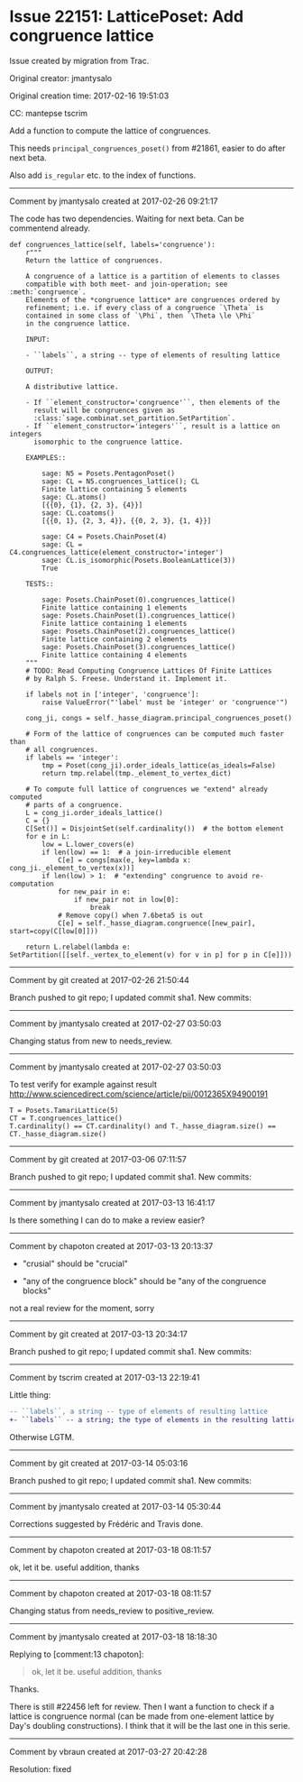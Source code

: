 # Issue 22151: LatticePoset: Add congruence lattice

Issue created by migration from Trac.

Original creator: jmantysalo

Original creation time: 2017-02-16 19:51:03

CC:  ​mantepse tscrim

Add a function to compute the lattice of congruences.

This needs `principal_congruences_poset()` from #21861, easier to do after next beta.

Also add `is_regular` etc. to the index of functions.


---

Comment by jmantysalo created at 2017-02-26 09:21:17

The code has two dependencies. Waiting for next beta. Can be commentend already.


```
def congruences_lattice(self, labels='congruence'):
    r"""
    Return the lattice of congruences.

    A congruence of a lattice is a partition of elements to classes
    compatible with both meet- and join-operation; see :meth:`congruence`.
    Elements of the *congruence lattice* are congruences ordered by
    refinement; i.e. if every class of a congruence `\Theta` is
    contained in some class of `\Phi`, then `\Theta \le \Phi`
    in the congruence lattice.

    INPUT:

    - ``labels``, a string -- type of elements of resulting lattice

    OUTPUT:

    A distributive lattice.

    - If ``element_constructor='congruence'``, then elements of the
      result will be congruences given as
      :class:`sage.combinat.set_partition.SetPartition`.
    - If ``element_constructor='integers'``, result is a lattice on integers
      isomorphic to the congruence lattice.

    EXAMPLES::

        sage: N5 = Posets.PentagonPoset()
        sage: CL = N5.congruences_lattice(); CL
        Finite lattice containing 5 elements
        sage: CL.atoms()
        [{{0}, {1}, {2, 3}, {4}}]
        sage: CL.coatoms()
        [{{0, 1}, {2, 3, 4}}, {{0, 2, 3}, {1, 4}}]

        sage: C4 = Posets.ChainPoset(4)
        sage: CL = C4.congruences_lattice(element_constructor='integer')
        sage: CL.is_isomorphic(Posets.BooleanLattice(3))
        True

    TESTS::

        sage: Posets.ChainPoset(0).congruences_lattice()
        Finite lattice containing 1 elements
        sage: Posets.ChainPoset(1).congruences_lattice()
        Finite lattice containing 1 elements
        sage: Posets.ChainPoset(2).congruences_lattice()
        Finite lattice containing 2 elements
        sage: Posets.ChainPoset(3).congruences_lattice()
        Finite lattice containing 4 elements
    """
    # TODO: Read Computing Congruence Lattices Of Finite Lattices
    # by Ralph S. Freese. Understand it. Implement it.

    if labels not in ['integer', 'congruence']:
        raise ValueError("'label' must be 'integer' or 'congruence'")

    cong_ji, congs = self._hasse_diagram.principal_congruences_poset()

    # Form of the lattice of congruences can be computed much faster than
    # all congruences.
    if labels == 'integer':
        tmp = Poset(cong_ji).order_ideals_lattice(as_ideals=False)
        return tmp.relabel(tmp._element_to_vertex_dict)

    # To compute full lattice of congruences we "extend" already computed
    # parts of a congruence.
    L = cong_ji.order_ideals_lattice()
    C = {}
    C[Set()] = DisjointSet(self.cardinality())  # the bottom element
    for e in L:
        low = L.lower_covers(e)
        if len(low) == 1:  # a join-irreducible element
            C[e] = congs[max(e, key=lambda x: cong_ji._element_to_vertex(x))]
        if len(low) > 1:  # "extending" congruence to avoid re-computation
            for new_pair in e:
                if new_pair not in low[0]:
                    break
            # Remove copy() when 7.6beta5 is out
            C[e] = self._hasse_diagram.congruence([new_pair], start=copy(C[low[0]]))

    return L.relabel(lambda e: SetPartition([[self._vertex_to_element(v) for v in p] for p in C[e]]))
```



---

Comment by git created at 2017-02-26 21:50:44

Branch pushed to git repo; I updated commit sha1. New commits:


---

Comment by jmantysalo created at 2017-02-27 03:50:03

Changing status from new to needs_review.


---

Comment by jmantysalo created at 2017-02-27 03:50:03

To test verify for example against result http://www.sciencedirect.com/science/article/pii/0012365X94900191


```
T = Posets.TamariLattice(5)
CT = T.congruences_lattice()
T.cardinality() == CT.cardinality() and T._hasse_diagram.size() == CT._hasse_diagram.size()
```



---

Comment by git created at 2017-03-06 07:11:57

Branch pushed to git repo; I updated commit sha1. New commits:


---

Comment by jmantysalo created at 2017-03-13 16:41:17

Is there something I can do to make a review easier?


---

Comment by chapoton created at 2017-03-13 20:13:37

* "crusial" should be "crucial"

* "any of the congruence block" should be "any of the congruence blocks"

not a real review for the moment, sorry


---

Comment by git created at 2017-03-13 20:34:17

Branch pushed to git repo; I updated commit sha1. New commits:


---

Comment by tscrim created at 2017-03-13 22:19:41

Little thing:

```diff
-- ``labels``, a string -- type of elements of resulting lattice
+- ``labels`` -- a string; the type of elements in the resulting lattice
```

Otherwise LGTM.


---

Comment by git created at 2017-03-14 05:03:16

Branch pushed to git repo; I updated commit sha1. New commits:


---

Comment by jmantysalo created at 2017-03-14 05:30:44

Corrections suggested by Frédéric and Travis done.


---

Comment by chapoton created at 2017-03-18 08:11:57

ok, let it be. useful addition, thanks


---

Comment by chapoton created at 2017-03-18 08:11:57

Changing status from needs_review to positive_review.


---

Comment by jmantysalo created at 2017-03-18 18:18:30

Replying to [comment:13 chapoton]:
> ok, let it be. useful addition, thanks

Thanks.

There is still #22456 left for review. Then I want a function to check if a lattice is congruence normal (can be made from one-element lattice by Day's doubling constructions). I think that it will be the last one in this serie.


---

Comment by vbraun created at 2017-03-27 20:42:28

Resolution: fixed
